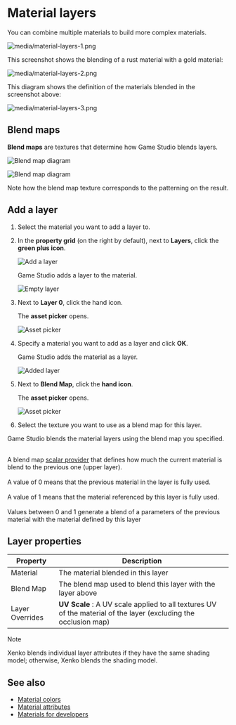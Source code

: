 # Material layers

You can combine multiple materials to build more complex materials. 

![media/material-layers-1.png](media/material-layers-1.png)  

This screenshot shows the blending of a rust material with a gold material:

![media/material-layers-2.png](media/material-layers-2.png) 

This diagram shows the definition of the materials blended in the screenshot above:

![media/material-layers-3.png](media/material-layers-3.png)

## Blend maps

**Blend maps** are textures that determine how Game Studio blends layers.

![Blend map diagram](media/blend-map-diagram.png)

![Blend map diagram](media/blend-map-diagram2.png)

Note how the blend map texture corresponds to the patterning on the result.

## Add a layer

1. Select the material you want to add a layer to.

2. In the **property grid** (on the right by default), next to **Layers**, click the **green plus icon**.

    ![Add a layer](media/add-a-layer.png)

    Game Studio adds a layer to the material.

    ![Empty layer](media/empty-layer.png)

3. Next to **Layer 0**, click the hand icon.

    The **asset picker** opens.

    ![Asset picker](media/material-asset-picker.png)

4. Specify a material you want to add as a layer and click **OK**.

    Game Studio adds the material as a layer.
    
    ![Added layer](media/added-layer.png)

5. Next to **Blend Map**, click the **hand icon**.

    The **asset picker** opens.

    ![Asset picker](media/texture-asset-picker.png)

6. Select the texture you want to use as a blend map for this layer.

Game Studio blends the material layers using the blend map you specified.

<br>A blend map [scalar provider](material-colors.md) that defines how much the current material is blend to the previous one (upper layer).</br> <br>A value of 0 means that the previous material in the layer is fully used.</br> <br>A value of 1 means that the material referenced by this layer is fully used.</br> <br>Values between 0 and 1 generate a blend of a parameters of the previous material with the material defined by this layer</br>

## Layer properties

| Property        | Description |
| --------------- | --------------- | 
| Material        | The material blended in this layer|
| Blend Map       | The blend map used to blend this layer with the layer above                                  |
| Layer Overrides |  **UV Scale** : A UV scale applied to all textures UV of the material of the layer (excluding the occlusion map) |

> [!Note] 
> Xenko blends individual layer attributes if they have the same shading model; otherwise, Xenko blends the shading model.

## See also

- [Material colors](material-colors.md)
- [Material attributes](material-attributes.md)
- [Materials for developers](materials-for-developers.md)